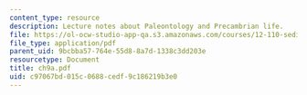 ```yaml
---
content_type: resource
description: Lecture notes about Paleontology and Precambrian life.
file: https://ol-ocw-studio-app-qa.s3.amazonaws.com/courses/12-110-sedimentary-geology-spring-2007/c97067bd015c0688cedf9c186219b3e0_ch9a.pdf
file_type: application/pdf
parent_uid: 9bcbba57-764e-55d8-8a7d-1338c3dd203e
resourcetype: Document
title: ch9a.pdf
uid: c97067bd-015c-0688-cedf-9c186219b3e0
---
```

